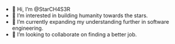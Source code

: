 - 👋 Hi, I’m @StarCH4S3R
- 👀 I’m interested in building humanity towards the stars.
- 🌱 I’m currently expanding my understanding further in software engineering.
- 💞️ I’m looking to collaborate on finding a better job.

<!---
StarCH4S3R/StarCH4S3R is a ✨ special ✨ repository because its `README.md` (this file) appears on your GitHub profile.
You can click the Preview link to take a look at your changes.
--->
